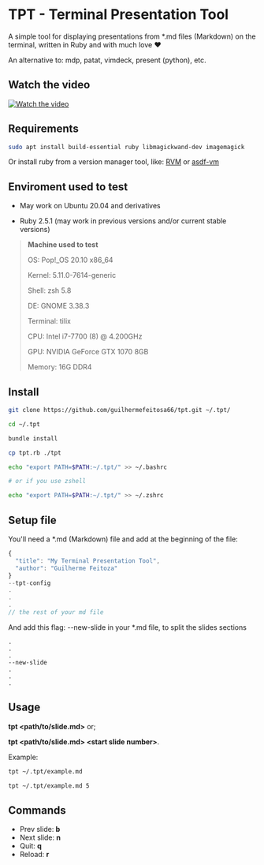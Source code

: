 # TPT - Terminal Presentation Tool

A simple tool for displaying presentations from *.md files (Markdown) on the terminal, written in Ruby and with much love ❤️

An alternative to: mdp, patat, vimdeck, present (python), etc.

## Watch the video

[![Watch the video](https://img.youtube.com/vi/l-LSZxq9wcU/maxresdefault.jpg)](https://www.youtube.com/watch?v=l-LSZxq9wcU)

## Requirements

```bash
sudo apt install build-essential ruby libmagickwand-dev imagemagick
```

Or install ruby from a version manager tool, like: [RVM](https://rvm.io/rvm/install) or [asdf-vm](https://asdf-vm.com/#/core-manage-asdf)

## Enviroment used to test

- May work on Ubuntu 20.04 and derivatives

- Ruby 2.5.1 (may work in previous versions and/or current stable versions)

> **Machine used to test**
>
> OS: Pop!_OS 20.10 x86_64
>
> Kernel: 5.11.0-7614-generic
>
> Shell: zsh 5.8
>
> DE: GNOME 3.38.3
>
> Terminal: tilix
>
> CPU: Intel i7-7700 (8) @ 4.200GHz
>
> GPU: NVIDIA GeForce GTX 1070 8GB
>
> Memory: 16G DDR4


## Install

```bash
git clone https://github.com/guilhermefeitosa66/tpt.git ~/.tpt/

cd ~/.tpt

bundle install

cp tpt.rb ./tpt

echo "export PATH=$PATH:~/.tpt/" >> ~/.bashrc

# or if you use zshell

echo "export PATH=$PATH:~/.tpt/" >> ~/.zshrc
```

## Setup file

You'll need a *.md (Markdown) file and add at the beginning of the file:

```javascript
{  
  "title": "My Terminal Presentation Tool",
  "author": "Guilherme Feitoza"
}
--tpt-config
.
.
.
// the rest of your md file
```

And add this flag: --new-slide in your *.md file, to split the slides sections

```
.
.
.
--new-slide
.
.
.
```

## Usage

**tpt \<path/to/slide.md\>** or;

**tpt \<path/to/slide.md\> \<start slide number\>**.

Example:

```bash
tpt ~/.tpt/example.md
```

```bash
tpt ~/.tpt/example.md 5
```



## Commands

- Prev slide: **b**
- Next slide: **n**
- Quit:       **q**
- Reload:     **r**
